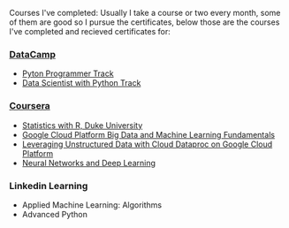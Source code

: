 <!-- ---
#layout: default
#title: Courses
# permalink: /courses

--- -->
Courses I've completed:
Usually I take a course or two every month, some of them are good so I pursue the certificates, below those are the courses I've completed and recieved certificates for:

### <a href="https://www.datacamp.com/profile/AhmedOmarEissa" target="_blank">DataCamp</a>
*   <a href="https://www.datacamp.com/statement-of-accomplishment/track/e3128c11c37bca473a1381ce98534f870d2e2fcb" target="_blank">Pyton Programmer Track</a>
*   <a href="https://www.datacamp.com/statement-of-accomplishment/track/5d9be18ebdd04e25d505266209b624dacdcc25f9" target="_blank">Data Scientist with Python Track</a>

### <a href="https://www.coursera.org/user/ebc9eb92fc4ad4e77d189aba09d69412" target="_blank">Coursera</a>
*   <a href="https://www.coursera.org/account/accomplishments/specialization/7J3N5ACVY8RH" target="_blank">Statistics with R, Duke University</a>
*   <a href="https://www.coursera.org/account/accomplishments/records/6Y9KCEEBZCF3" target="_blank">Google Cloud Platform Big Data and Machine Learning Fundamentals</a>
*  <a href="https://www.coursera.org/account/accomplishments/records/Q9HZ97MA3U8E" target="_blank">Leveraging Unstructured Data with Cloud Dataproc on Google Cloud Platform</a>
*   <a href="https://www.coursera.org/account/accomplishments/records/7H4S89WBJMZT" target="_blank">Neural Networks and Deep Learning</a>

### Linkedin Learning
*   Applied Machine Learning: Algorithms
*   Advanced Python

